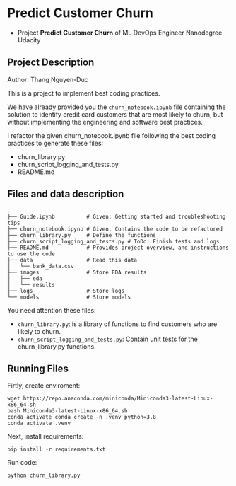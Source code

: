 # Predict Customer Churn

- Project **Predict Customer Churn** of ML DevOps Engineer Nanodegree Udacity

## Project Description
Author: Thang Nguyen-Duc

This is a project to implement best coding practices. 

We have already provided you the `churn_notebook.ipynb` file containing the solution to identify credit card customers that are most likely to churn, but without implementing the engineering and software best practices.

I refactor the given churn_notebook.ipynb file following the best coding practices to generate these files:

- churn_library.py
- churn_script_logging_and_tests.py
- README.md

## Files and data description
```
.
├── Guide.ipynb          # Given: Getting started and troubleshooting tips
├── churn_notebook.ipynb # Given: Contains the code to be refactored
├── churn_library.py     # Define the functions
├── churn_script_logging_and_tests.py # ToDo: Finish tests and logs
├── README.md            # Provides project overview, and instructions to use the code
├── data                 # Read this data
│   └── bank_data.csv
├── images               # Store EDA results 
│   ├── eda
│   └── results
├── logs                 # Store logs
└── models               # Store models
```
You need attention these files:
- `churn_library.py`: is a library of functions to find customers who are likely to churn.
- `churn_script_logging_and_tests.py`: Contain unit tests for the churn_library.py functions.

## Running Files
Firtly, create enviroment:
```
wget https://repo.anaconda.com/miniconda/Miniconda3-latest-Linux-x86_64.sh
bash Miniconda3-latest-Linux-x86_64.sh
conda activate conda create -n .venv python=3.8 
conda activate .venv
```
Next, install requirements:
```
pip install -r requirements.txt
```
Run code:
```
python churn_library.py
```

